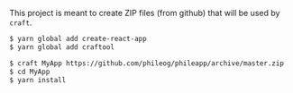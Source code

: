 This project is meant to create ZIP files (from github) that will be used by `craft`.

```bash
$ yarn global add create-react-app
$ yarn global add craftool
```

```bash
$ craft MyApp https://github.com/phileog/phileapp/archive/master.zip
$ cd MyApp
$ yarn install
```

